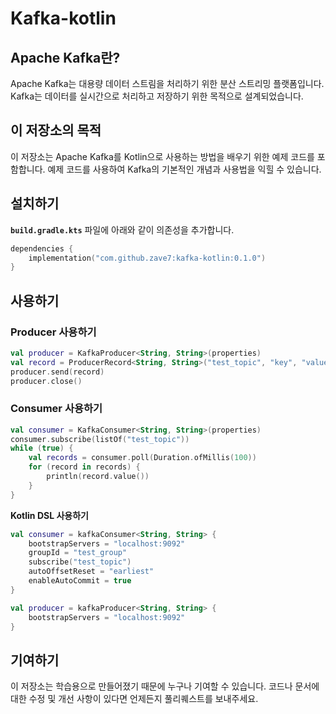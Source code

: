 # Kafka-kotlin

## **Apache Kafka란?**

Apache Kafka는 대용량 데이터 스트림을 처리하기 위한 분산 스트리밍 플랫폼입니다. Kafka는 데이터를 실시간으로 처리하고 저장하기 위한 목적으로 설계되었습니다.

## **이 저장소의 목적**

이 저장소는 Apache Kafka를 Kotlin으로 사용하는 방법을 배우기 위한 예제 코드를 포함합니다. 예제 코드를 사용하여 Kafka의 기본적인 개념과 사용법을 익힐 수 있습니다.

## **설치하기**

**`build.gradle.kts`** 파일에 아래와 같이 의존성을 추가합니다.

```kotlin
dependencies {
    implementation("com.github.zave7:kafka-kotlin:0.1.0")
}
```

## **사용하기**

### **Producer 사용하기**

```kotlin
val producer = KafkaProducer<String, String>(properties)
val record = ProducerRecord<String, String>("test_topic", "key", "value")
producer.send(record)
producer.close()
```

### ****Consumer 사용하기****

```kotlin
val consumer = KafkaConsumer<String, String>(properties)
consumer.subscribe(listOf("test_topic"))
while (true) {
    val records = consumer.poll(Duration.ofMillis(100))
    for (record in records) {
        println(record.value())
    }
}
```

****Kotlin DSL 사용하기****

```kotlin
val consumer = kafkaConsumer<String, String> {
    bootstrapServers = "localhost:9092"
    groupId = "test_group"
    subscribe("test_topic")
    autoOffsetReset = "earliest"
    enableAutoCommit = true
}

val producer = kafkaProducer<String, String> {
    bootstrapServers = "localhost:9092"
}
```

## **기여하기**

이 저장소는 학습용으로 만들어졌기 때문에 누구나 기여할 수 있습니다. 코드나 문서에 대한 수정 및 개선 사항이 있다면 언제든지 풀리퀘스트를 보내주세요.
